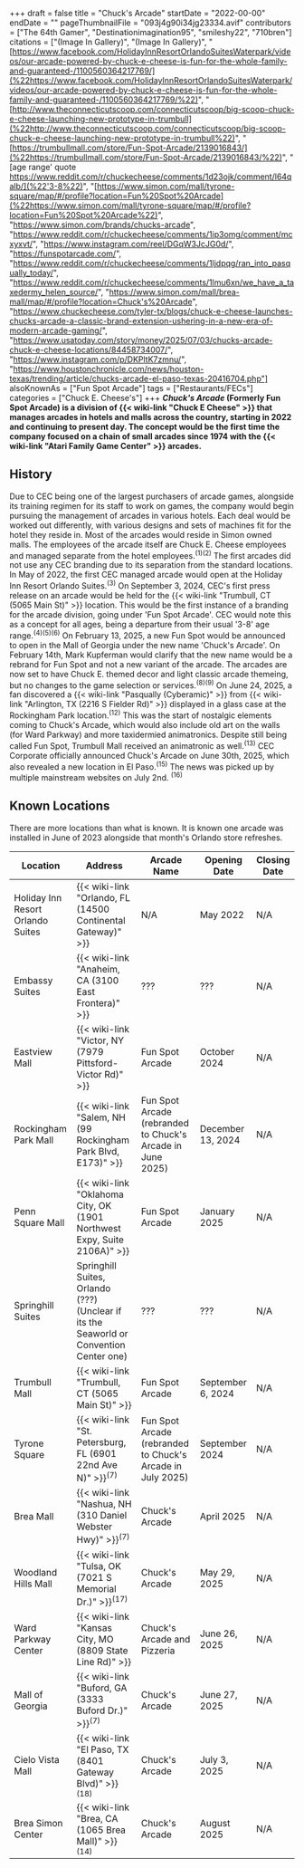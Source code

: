 +++
draft = false
title = "Chuck's Arcade"
startDate = "2022-00-00"
endDate = ""
pageThumbnailFile = "093j4g90i34jg23334.avif"
contributors = ["The 64th Gamer", "Destinationimagination95", "smileshy22", "710bren"]
citations = ["(Image In Gallery)", "(Image In Gallery)", "[https://www.facebook.com/HolidayInnResortOrlandoSuitesWaterpark/videos/our-arcade-powered-by-chuck-e-cheese-is-fun-for-the-whole-family-and-guaranteed-/1100560364217769/](%22https://www.facebook.com/HolidayInnResortOrlandoSuitesWaterpark/videos/our-arcade-powered-by-chuck-e-cheese-is-fun-for-the-whole-family-and-guaranteed-/1100560364217769/%22)", "[http://www.theconnecticutscoop.com/connecticutscoop/big-scoop-chuck-e-cheese-launching-new-prototype-in-trumbull](%22http://www.theconnecticutscoop.com/connecticutscoop/big-scoop-chuck-e-cheese-launching-new-prototype-in-trumbull%22)", "[https://trumbullmall.com/store/Fun-Spot-Arcade/2139016843/](%22https://trumbullmall.com/store/Fun-Spot-Arcade/2139016843/%22)", " [age range' quote https://www.reddit.com/r/chuckecheese/comments/1d23ojk/comment/l64qalb/](%22'3-8%22)", "[https://www.simon.com/mall/tyrone-square/map/#/profile?location=Fun%20Spot%20Arcade](%22https://www.simon.com/mall/tyrone-square/map/#/profile?location=Fun%20Spot%20Arcade%22)", "https://www.simon.com/brands/chucks-arcade", "https://www.reddit.com/r/chuckecheese/comments/1ip3omg/comment/mcxyxvt/", "https://www.instagram.com/reel/DGqW3JcJG0d/", "https://funspotarcade.com/", "https://www.reddit.com/r/chuckecheese/comments/1ljdpqg/ran_into_pasqually_today/", "https://www.reddit.com/r/chuckecheese/comments/1lmu6xn/we_have_a_taxedermy_helen_source/", "https://www.simon.com/mall/brea-mall/map/#/profile?location=Chuck's%20Arcade", "https://www.chuckecheese.com/tyler-tx/blogs/chuck-e-cheese-launches-chucks-arcade-a-classic-brand-extension-ushering-in-a-new-era-of-modern-arcade-gaming/", "https://www.usatoday.com/story/money/2025/07/03/chucks-arcade-chuck-e-cheese-locations/84458734007/", "https://www.instagram.com/p/DKPltK7zmnu/", "https://www.houstonchronicle.com/news/houston-texas/trending/article/chucks-arcade-el-paso-texas-20416704.php"]
alsoKnownAs = ["Fun Spot Arcade"]
tags = ["Restaurants/FECs"]
categories = ["Chuck E. Cheese's"]
+++
***Chuck's Arcade* (Formerly Fun Spot Arcade) is a division of {{< wiki-link "Chuck E Cheese" >}} that manages arcades in hotels and malls across the country, starting in 2022 and continuing to present day.
The concept would be the first time the company focused on a chain of small arcades since 1974 with the {{< wiki-link "Atari Family Game Center" >}} arcades.**

## History

Due to CEC being one of the largest purchasers of arcade games, alongside its training regimen for its staff to work on games, the company would begin pursuing the management of arcades in various hotels. Each deal would be worked out differently, with various designs and sets of machines fit for the hotel they reside in. Most of the arcades would reside in Simon owned malls. The employees of the arcade itself are Chuck E. Cheese employees and managed separate from the hotel employees.<sup>(1)(2)</sup> The first arcades did not use any CEC branding due to its separation from the standard locations.
In May of 2022, the first CEC managed arcade would open at the Holiday Inn Resort Orlando Suites.<sup>(3)</sup>
On September 3, 2024, CEC's first press release on an arcade would be held for the {{< wiki-link "Trumbull, CT (5065 Main St)" >}} location. This would be the first instance of a branding for the arcade division, going under 'Fun Spot Arcade'. CEC would note this as a concept for all ages, being a departure from their usual '3-8' age range.<sup>(4)(5)(6)</sup>
On February 13, 2025, a new Fun Spot would be announced to open in the Mall of Georgia under the new name 'Chuck's Arcade'. On February 14th, Mark Kupferman would clarify that the new name would be a rebrand for Fun Spot and not a new variant of the arcade. The arcades are now set to have Chuck E. themed decor and light classic arcade themeing, but no changes to the game selection or services.<sup>(8)(9)</sup>
On June 24, 2025, a fan discovered a {{< wiki-link "Pasqually (Cyberamic)" >}} from {{< wiki-link "Arlington, TX (2216 S Fielder Rd)" >}} displayed in a glass case at the Rockingham Park location.<sup>(12)</sup> This was the start of nostalgic elements coming to Chuck's Arcade, which would also include old art on the walls (for Ward Parkway) and more taxidermied animatronics. Despite still being called Fun Spot, Trumbull Mall received an animatronic as well.<sup>(13)</sup>
CEC Corporate officially announced Chuck's Arcade on June 30th, 2025, which also revealed a new location in El Paso.<sup>(15)</sup> The news was picked up by multiple mainstream websites on July 2nd. <sup>(16)</sup>

## Known Locations

There are more locations than what is known. It is known one arcade was installed in June of 2023 alongside that month's Orlando store refreshes.

| Location | Address | Arcade Name | Opening Date | Closing Date |
| -------- | ------- | -------- | ------- | -------- |
| Holiday Inn Resort Orlando Suites | {{< wiki-link "Orlando, FL (14500 Continental Gateway)" >}}  |  N/A | May 2022 | N/A |
| Embassy Suites | {{< wiki-link "Anaheim, CA (3100 East Frontera)" >}} | ??? | ??? | N/A |
| Eastview Mall | {{< wiki-link "Victor, NY (7979 Pittsford-Victor Rd)" >}} | Fun Spot Arcade | October 2024 |  N/A |
| Rockingham Park Mall | {{< wiki-link "Salem, NH (99 Rockingham Park Blvd, E173)" >}} | Fun Spot Arcade (rebranded to Chuck's Arcade in June 2025) | December 13, 2024 | N/A |
| Penn Square Mall | {{< wiki-link "Oklahoma City, OK (1901 Northwest Expy, Suite 2106A)" >}} | Fun Spot Arcade | January 2025 | N/A |
| Springhill Suites | Springhill Suites, Orlando (???) (Unclear if its the Seaworld or Convention Center one) | ??? | ??? |  N/A |
| Trumbull Mall | {{< wiki-link "Trumbull, CT (5065 Main St)" >}} | Fun Spot Arcade | September 6, 2024 | N/A |
| Tyrone Square | {{< wiki-link "St. Petersburg, FL (6901 22nd Ave N)" >}}<sup>(7)</sup> | Fun Spot Arcade (rebranded to Chuck's Arcade in July 2025) | September 2024  | N/A  |
| Brea Mall | {{< wiki-link "Nashua, NH (310 Daniel Webster Hwy)" >}}<sup>(7)</sup> | Chuck's Arcade | April 2025 | N/A |
| Woodland Hills Mall | {{< wiki-link "Tulsa, OK (7021 S Memorial Dr.)" >}}<sup>(17)</sup> | Chuck's Arcade | May 29, 2025 | N/A |
| Ward Parkway Center | {{< wiki-link "Kansas City, MO (8809 State Line Rd)" >}} | Chuck's Arcade and Pizzeria | June 26, 2025 | N/A |
| Mall of Georgia | {{< wiki-link "Buford, GA (3333 Buford Dr.)" >}}<sup>(7)</sup> | Chuck's Arcade | June 27, 2025 | N/A |
| Cielo Vista Mall | {{< wiki-link "El Paso, TX (8401 Gateway Blvd)" >}}<sup>(18)</sup> | Chuck's Arcade | July 3, 2025 | N/A |
| Brea Simon Center | {{< wiki-link "Brea, CA (1065 Brea Mall)" >}}<sup>(14)</sup> |    Chuck's Arcade | August 2025 | N/A |
